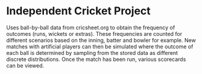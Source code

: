 # Independent Cricket Project

Uses ball-by-ball data from cricsheet.org to obtain the frequency of outcomes (runs, wickets or extras). These frequencies are counted for different scenarios based on the inning, batter and bowler for example. New matches with artificial players can then be simulated where the outcome of each ball is determined by sampling from the stored data as different discrete distributions. Once the match has been run, various scorecards can be viewed.
